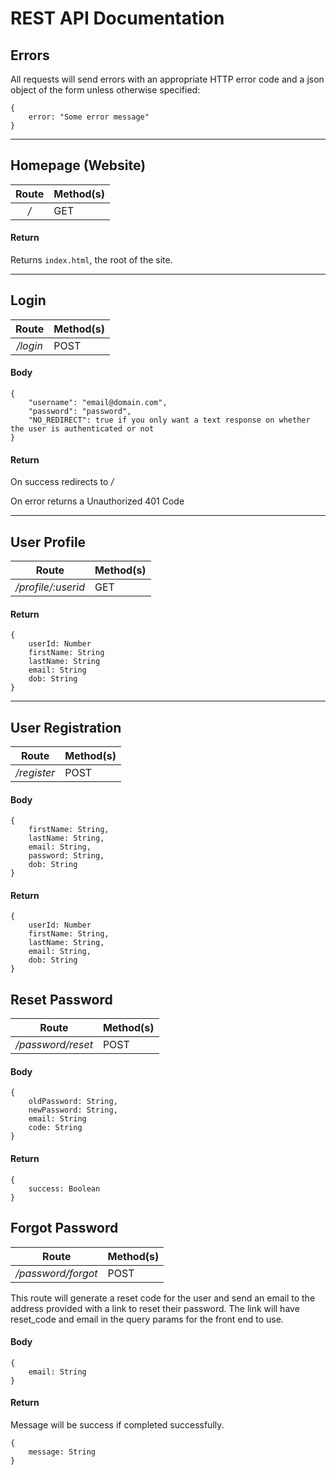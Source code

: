 # REST API Documentation

## Errors
All requests will send errors with an appropriate HTTP error code and a json object of the form unless otherwise specified: 
```
{
    error: "Some error message"
}
```
_____

## Homepage (Website)

Route | Method(s)
:---: | ---
*/* | GET
#### Return
Returns ```index.html```, the root of the site.


____

## Login

Route | Method(s)
:---: | ---
*/login* | POST
#### Body
```
{
    "username": "email@domain.com",
    "password": "password",
    "NO_REDIRECT": true if you only want a text response on whether the user is authenticated or not
}
```

#### Return
On success redirects to */*

On error returns a Unauthorized 401 Code

___

## User Profile

Route | Method(s)
:---: | ---
*/profile/:userid* | GET

#### Return
```
{
    userId: Number
    firstName: String
    lastName: String
    email: String
    dob: String
}
```

_____

## User Registration
Route | Method(s)
:---: | ---
*/register* | POST

#### Body
```
{
    firstName: String,
    lastName: String,
    email: String,
    password: String,
    dob: String
}
```

#### Return
```
{
    userId: Number
    firstName: String,
    lastName: String,
    email: String,
    dob: String
}
```

## Reset Password
Route | Method(s)
:---: | ---
*/password/reset* | POST

#### Body
```
{
    oldPassword: String,
    newPassword: String,
    email: String
    code: String
}
```

#### Return
```
{
    success: Boolean
}
```

## Forgot Password
Route | Method(s)
:---: | ---
*/password/forgot* | POST

This route will generate a reset code for the user and send an email to the address provided with a link to reset their password. The link will have reset_code and email in the query params for the front end to use.

#### Body
```
{
    email: String
}
```

#### Return
Message will be success if completed successfully.
```
{
    message: String
}
```